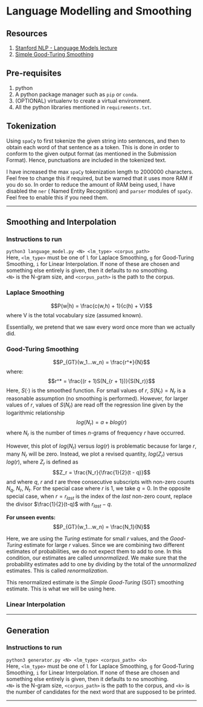 # Language Modelling and Smoothing

## Resources

1. [Stanford NLP - Language Models lecture](https://web.stanford.edu/class/archive/cs/cs224n/cs224n.1086/handouts/cs224n-lecture2-language-models-slides.pdf)
2. [Simple Good-Turing Smoothing](https://www.d.umn.edu/~tpederse/Courses/CS8761-FALL02/Code/sgt-gale.pdf)

## Pre-requisites

1. python
2. A python package manager such as `pip` or `conda`.
3. (OPTIONAL) virtualenv to create a virtual environment.
4. All the python libraries mentioned in `requirements.txt`.

## Tokenization

Using `spaCy` to first tokenize the given string into sentences, and then to obtain each word of that sentence as a
token. This is done in order to conform to the given output format (as mentioned in the Submission Format). Hence,
punctuations are included in the tokenized text.

I have increased the max `spaCy` tokenization length to 2000000 characters. Feel free to change this if required, but be
warned that it uses more RAM if you do so. In order to reduce the amount of RAM being used, I have disabled the `ner` (
Named Entity Recognition) and `parser` modules of `spaCy`. Feel free to enable this if you need them.

---

## Smoothing and Interpolation

### Instructions to run

```python3 language_model.py <N> <lm_type> <corpus_path>```  
Here, `<lm_type>` must be one of `l` for Laplace Smoothing, `g` for Good-Turing Smoothing, `i` for Linear Interpolation.
If none of these are chosen and something else entirely is given, then it defaults to no smoothing.  
`<N>` is the N-gram size, and `<corpus_path>` is the path to the corpus.

### Laplace Smoothing

$$P(w|h) = \frac{c(w,h) + 1}{c(h) + V}$$ where V is the total vocabulary size (assumed known).

Essentially, we pretend that we saw every word once more than we actually did.

### Good-Turing Smoothing

$$P_{GT}(w_1...w_n) = \frac{r^*}{N}$$
where:
$$r^* = \frac{(r + 1)S(N_{r + 1})}{S(N_r)}$$
Here, $S(\cdot)$ is the smoothed function. For small values of $r$, $S(N_r) = N_r$ is a reasonable assumption (no
smoothing is performed). However, for larger values of $r$, values of $S(N_r)$ are read off the regression line given by
the logarithmic relationship $$log(N_r) = a + blog(r)$$ where $N_r$ is the number of times $n$-grams of frequency $r$
have occurred.

However, this plot of $log(N_r)$ versus $log(r)$ is problematic because for large $r$, many $N_r$ will be zero. Instead,
we plot a revised quantity, $log(Z_r)$ versus $log(r)$, where $Z_r$ is defined as
$$Z_r = \frac{N_r}{\frac{1}{2}(t - q)}$$
and where $q$, $r$ and $t$ are three consecutive subscripts with non-zero counts $N_q$, $N_r$, $N_t$. For the special
case where $r$ is 1, we take $q = 0$. In the opposite special case, when $r = r_{last}$ is the index of the _last_
non-zero count, replace the divisor $\frac{1}{2}(t-q)$ with $r_{last}-q$.

**For unseen events:**
$$P_{GT}(w_1...w_n) = \frac{N_1}{N}$$

Here, we are using the _Turing_ estimate for small $r$ values, and the _Good-Turing_ estimate for large $r$ values.
Since we are combining two different estimates of probabilities, we do not expect
them to add to one. In this condition, our estimates are called _unnormalized_. We make sure that the
probability estimates add to one by dividing by the total of the _unnormalized_ estimates. This is called
_renormalization_.

This renormalized estimate is the _Simple Good-Turing_ (SGT) smoothing estimate. This is what we will be using here.

### Linear Interpolation

---

## Generation

### Instructions to run

```python3 generator.py <N> <lm_type> <corpus_path> <k>```  
Here, `<lm_type>` must be one of `l` for Laplace Smoothing, `g` for Good-Turing Smoothing, `i` for Linear Interpolation.
If none of these are chosen and something else entirely is given, then it defaults to no smoothing.  
`<N>` is the N-gram size, `<corpus_path>` is the path to the corpus, and `<k>` is the number of candidates for the next
word that are supposed to be printed.

---

